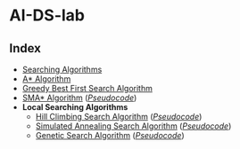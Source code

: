 # AI-DS-lab

## Index

- [Searching Algorithms](https://github.com/kbdharun/AI-DS-lab/blob/main/Searching-Algorithms/SearchingAlgorithms.ipynb)
- [A* Algorithm](https://github.com/kbdharun/AI-DS-lab/blob/main/Astar-search/A-star.ipynb)
- [Greedy Best First Search Algorithm](https://github.com/kbdharun/AI-DS-lab/blob/main/GBFS/Greedy%20Best%20First%20Search.ipynb)
- [SMA* Algorithm](https://github.com/kbdharun/AI-DS-lab/blob/main/SMAstar/SMAstar.ipynb) ([_Pseudocode_](https://github.com/kbdharun/AI-DS-lab/blob/main/SMAstar/pseudocode.md))
- **Local Searching Algorithms**
  - [Hill Climbing Search Algorithm](https://github.com/kbdharun/AI-DS-lab/blob/main/Local-Search-Algorithms/Hill-Climbing-Search/Hill-climbing-search.ipynb) ([_Pseudocode_](https://github.com/kbdharun/AI-DS-lab/blob/main/Local-Search-Algorithms/Hill-Climbing-Search/pseudocode.md))
  - [Simulated Annealing Search Algorithm](https://github.com/kbdharun/AI-DS-lab/blob/main/Local-Search-Algorithms/Simulated-Annealing/SimulatedAnnealing-Complete.ipynb) ([_Pseudocode_](https://github.com/kbdharun/AI-DS-lab/blob/main/Local-Search-Algorithms/Simulated-Annealing/pseudocode.md))
  - [Genetic Search Algorithm](https://github.com/kbdharun/AIDS-Lab/blob/main/Local-Search-Algorithms/Genetic-Algorithm/GeneticAlgorithm.ipynb) ([_Pseudocode_](https://github.com/kbdharun/AI-DS-lab/blob/main/Local-Search-Algorithms/Genetic-Algorithm/pseudocode.md))
  
